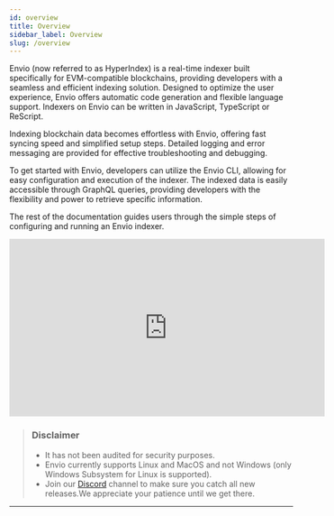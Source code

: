 ```yaml
---
id: overview
title: Overview
sidebar_label: Overview
slug: /overview
---
```


Envio (now referred to as HyperIndex) is a real-time indexer built specifically for EVM-compatible blockchains, providing developers with a seamless and efficient indexing solution. Designed to optimize the user experience, Envio offers automatic code generation and flexible language support.
Indexers on Envio can be written in JavaScript, TypeScript or ReScript.

Indexing blockchain data becomes effortless with Envio, offering fast syncing speed and simplified setup steps. Detailed logging and error messaging are provided for effective troubleshooting and debugging.

<!-- One of the standout features of Envio is its ability to aggregate and index data from multiple chains into a hosted database, ensuring reliable uptime and providing monitoring capabilities for the indexer's health status.
-->

To get started with Envio, developers can utilize the Envio CLI, allowing for easy configuration and execution of the indexer. The indexed data is easily accessible through GraphQL queries, providing developers with the flexibility and power to retrieve specific information.

The rest of the documentation guides users through the simple steps of configuring and running an Envio indexer.

<iframe width="560" height="315" src="https://www.youtube.com/embed/cbiiWtxFnMk" title="YouTube video player" frameborder="0" allow="accelerometer; autoplay; clipboard-write; encrypted-media; gyroscope; picture-in-picture" allowfullscreen></iframe>

> ### Disclaimer
>
> - It has not been audited for security purposes.
> - Envio currently supports Linux and MacOS and not Windows (only Windows Subsystem for Linux is supported).
> - Join our [Discord](https://discord.gg/Q9qt8gZ2fX) channel to make sure you catch all new releases.We appreciate your patience until we get there.

---
